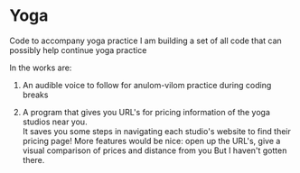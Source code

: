 # Yoga
Code to accompany yoga practice
I am building a set of all code that can possibly help continue yoga practice

In the works are:

1) An audible voice to follow for anulom-vilom practice during coding breaks

2) A program that gives you URL's for pricing information of the yoga studios near you.  
   It saves you some steps in navigating each studio's website to find their pricing page!
   More features would be nice: open up the URL's, give a visual comparison of prices and distance from you
   But I haven't gotten there.  
   
   
